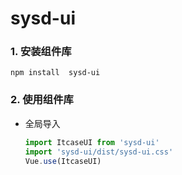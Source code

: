 # sysd-ui

### 1. 安装组件库

```shell
npm install  sysd-ui
```

### 2. 使用组件库

- 全局导入

  ```js
  import ItcaseUI from 'sysd-ui'
  import 'sysd-ui/dist/sysd-ui.css'
  Vue.use(ItcaseUI)
  ```

